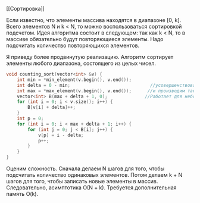 [[Сортировка]]

Если известно, что элементы массива находятся в диапазоне \[0, k\]. Всего элементов N и k < N, то можно воспользоваться сортировкой подсчетом. Идея алгоритма состоит в следующем: так как 
k < N, то в массиве обязательно будут повторяющиеся элементы. Надо подсчитать количество повторяющихся элементов. 

Я приведу более продвинутую реализацию. Алгоритм сортирует элементы любого диапазона, состоящего из целых чисел. 

```C
void counting_sort(vector<int> &v) {
    int min = *min_element(v.begin(), v.end());
    int delta = 0 - min;                              //усовершенствование алгоритма. Определяем смещение отрезка  [0, k], как delta
    int max = *max_element(v.begin(), v.end());      //и производим такую же сортировку за О(3N + k), что примерно равно O(n).  
    vector<int> B(max + delta + 1, 0);              //Работает для небольших значений (проблемы с памятью здесь будут ощущаться ещё острее)
    for (int i = 0; i < v.size(); i++) {
        B[v[i] + delta]++;
    }
    int p = 0;
    for (int i = 0; i < max + delta + 1; i++) {
        for (int j = 0; j < B[i]; j++) {
            v[p] = i - delta;
            p++;
        }
    }
}
```

Оценим сложность. Сначала делаем N шагов для того, чтобы подсчитать количество одинаковых элементов. Потом делаем k + N шагов для того, чтобы записать новые элементы в массив. Следовательно, асимптотика O(N + k). Требуется дополнительная память O(k). 